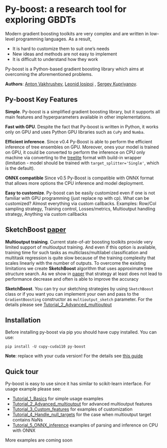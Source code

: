 # Py-boost: a research tool for exploring GBDTs

Modern gradient boosting toolkits are very complex and are written in low-level programming languages. As a result,

* It is hard to customize them to suit one’s needs
* New ideas and methods are not easy to implement
* It is difficult to understand how they work

Py-boost is a Python-based gradient boosting library which aims at overcoming the aforementioned problems.

**Authors**: [Anton Vakhrushev](https://kaggle.com/btbpanda), [Leonid Iosipoi](http://iosipoi.com/)
, [Sergey Kupriyanov](https://www.linkedin.com/in/sergeykupriyanov).

## Py-boost Key Features

**Simple**. Py-boost is a simplified gradient boosting library, but it supports all main features and hyperparameters
available in other implementations.

**Fast with GPU**. Despite the fact that Py-boost is written in Python, it works only on GPU and uses Python GPU
libraries such as `CuPy` and `Numba`.

**Efficient inference**. Since v0.4 Py-Boost is able to perform the efficient inference of tree ensembles on GPU.
Moreover, ones your model is trained on GPU, it could be converted to perform the inference on CPU only machine via
converting to the [treelite](https://treelite.readthedocs.io/) format with build-in wrapper (limitation - model should
be trained with `target_splitter='Single'`, which is the default).

**ONNX compatible** Since v0.5 Py-Boost is compatible with ONNX format that allows more options the CPU inference and
model deployment.

**Easy to customize**. Py-boost can be easily customized even if one is not familiar with GPU programming (just replace
np with cp). What can be customized? Almost everything via custom callbacks. Examples: Row/Col sampling strategy,
Training control, Losses/metrics, Multioutput handling strategy, Anything via custom callbacks

## SketchBoost [paper](https://openreview.net/forum?id=WSxarC8t-T)

**Multioutput training**. Current state-of-atr boosting toolkits provide very limited support of multioutput training.
And even if this option is available, training time for such tasks as multiclass/multilabel classification and multitask
regression is quite slow because of the training complexity that scales linearly with the number of outputs. To overcome
the existing limitations we create **SketchBoost** algorithm that uses approximate tree structure search. As we show
in [paper](https://openreview.net/forum?id=WSxarC8t-T) that strategy at least does not lead to performance decrease and
often is able to improve the accuracy

**SketchBoost**. You can try our sketching strategies by using `SketchBoost` class or if you want you can implement your
own and pass to the `GradientBoosting` constructor as `multioutput_sketch` parameter. For the details please
see [Tutorial_2_Advanced_multioutput](https://github.com/AILab-MLTools/Py-Boost/blob/master/tutorials/Tutorial_2_Advanced_multioutput.ipynb)

## Installation

Before installing py-boost via pip you should have cupy installed. You can use:

`pip install -U cupy-cuda110 py-boost`

**Note**: replace with your cuda version! For the details see [this guide](https://docs.cupy.dev/en/stable/install.html)

## Quick tour

Py-boost is easy to use since it has similar to scikit-learn interface. For usage example please see:

* [Tutorial_1_Basics](https://github.com/sb-ai-lab/Py-Boost/blob/master/tutorials/Tutorial_1_Basics.ipynb) for simple
  usage examples
* [Tutorial_2_Advanced_multioutput](https://github.com/sb-ai-lab/Py-Boost/blob/master/tutorials/Tutorial_2_Advanced_multioutput.ipynb)
  for advanced multioutput features
* [Tutorial_3_Custom_features](https://github.com/sb-ai-lab/Py-Boost/blob/master/tutorials/Tutorial_3_Custom_features.ipynb)
  for examples of customization
* [Tutorial_4_Handle_null_targets](https://github.com/sb-ai-lab/Py-Boost/blob/master/tutorials/Tutorial_4_Handle_null_targets.ipynb)
  for the case when multioutput target contains NaNs
* [Tutorial_5_ONNX_inference](https://github.com/sb-ai-lab/Py-Boost/blob/master/tutorials/Tutorial_5_ONNX_inference.ipynb)
  examples of parsing and inference on CPU with ONNX

More examples are coming soon
